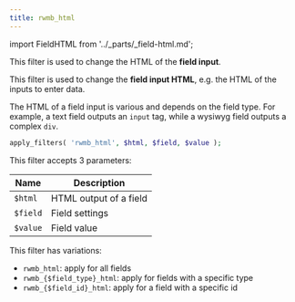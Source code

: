 ```yaml
---
title: rwmb_html
---
```


import FieldHTML from '../_parts/_field-html.md';

This filter is used to change the HTML of the **field input**.

<FieldHTML />

This filter is used to change the **field input HTML**, e.g. the HTML of the inputs to enter data.

The HTML of a field input is various and depends on the field type. For example, a text field outputs an `input` tag, while a wysiwyg field outputs a complex `div`.

```php
apply_filters( 'rwmb_html', $html, $field, $value );
```

This filter accepts 3 parameters:

Name|Description
---|---
`$html`| HTML output of a field
`$field`| Field settings
`$value`| Field value

This filter has variations:

- `rwmb_html`: apply for all fields
- `rwmb_{$field_type}_html`: apply for fields with a specific type
- `rwmb_{$field_id}_html`: apply for a field with a specific id
